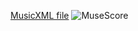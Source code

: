 <style>
.reveal section img{
    background: white;
}
</style>

[MusicXML file](e-o/Desired_Features.musicxml)
![MuseScore](e-o/desiredmusemscz.svg)
